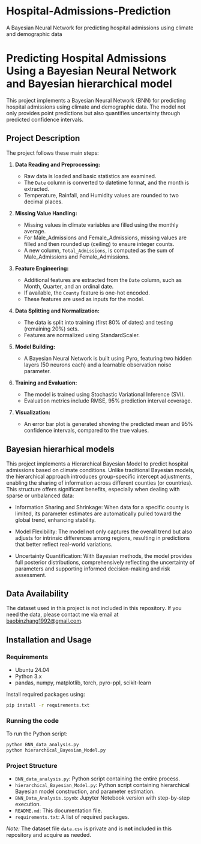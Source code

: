 # Hospital-Admissions-Prediction
A Bayesian Neural Network for predicting hospital admissions using climate and demographic data

# Predicting Hospital Admissions Using a Bayesian Neural Network and Bayesian hierarchical model

This project implements a Bayesian Neural Network (BNN) for predicting hospital admissions using climate and demographic data. The model not only provides point predictions but also quantifies uncertainty through predicted confidence intervals.

## Project Description

The project follows these main steps:

1. **Data Reading and Preprocessing:**
   - Raw data is loaded and basic statistics are examined.
   - The `Date` column is converted to datetime format, and the month is extracted.
   - Temperature, Rainfall, and Humidity values are rounded to two decimal places.

2. **Missing Value Handling:**
   - Missing values in climate variables are filled using the monthly average.
   - For Male_Admissions and Female_Admissions, missing values are filled and then rounded up (ceiling) to ensure integer counts.
   - A new column, `Total_Admissions`, is computed as the sum of Male_Admissions and Female_Admissions.

3. **Feature Engineering:**
   - Additional features are extracted from the `Date` column, such as Month, Quarter, and an ordinal date.
   - If available, the `County` feature is one-hot encoded.
   - These features are used as inputs for the model.

4. **Data Splitting and Normalization:**
   - The data is split into training (first 80% of dates) and testing (remaining 20%) sets.
   - Features are normalized using StandardScaler.

5. **Model Building:**
   - A Bayesian Neural Network is built using Pyro, featuring two hidden layers (50 neurons each) and a learnable observation noise parameter.
   
6. **Training and Evaluation:**
   - The model is trained using Stochastic Variational Inference (SVI).
   - Evaluation metrics include RMSE, 95% prediction interval coverage.

7. **Visualization:**
   - An error bar plot is generated showing the predicted mean and 95% confidence intervals, compared to the true values.

## Bayesian hierarhical models

This project implements a Hierarchical Bayesian Model to predict hospital admissions based on climate conditions. Unlike traditional Bayesian models, the hierarchical approach introduces group-specific intercept adjustments, enabling the sharing of information across different counties (or countries). This structure offers significant benefits, especially when dealing with sparse or unbalanced data:

   - Information Sharing and Shrinkage: When data for a specific county is limited, its parameter estimates are automatically pulled 
     toward the global trend, enhancing stability.
 
   - Model Flexibility: The model not only captures the overall trend but also adjusts for intrinsic differences among regions, 
     resulting in predictions that better reflect real-world variations.

   - Uncertainty Quantification: With Bayesian methods, the model provides full posterior distributions, comprehensively reflecting the 
     uncertainty of parameters and supporting informed decision-making and risk assessment.

## Data Availability

The dataset used in this project is not included in this repository. If you need the data, please contact me via email at [baobinzhang1992@gmail.com](mailto:your-email@example.com).

## Installation and Usage

### Requirements

- Ubuntu 24.04
- Python 3.x
- pandas, numpy, matplotlib, torch, pyro-ppl, scikit-learn

Install required packages using:
```bash
pip install -r requirements.txt
```

### Running the code

To run the Python script:
```bash
python BNN_data_analysis.py
python hierarchical_Bayesian_Model.py
```

### Project Structure

- `BNN_data_analysis.py`: Python script containing the entire process.
- `hierarchical_Bayesian_Model.py`: Python script containing hierarchical Bayesian model construction, and parameter estimation.
- `BNN_Data_Analysis.ipynb`: Jupyter Notebook version with step-by-step execution.
- `README.md`: This documentation file.
- `requirements.txt`: A list of required packages.

*Note:* The dataset file `data.csv` is private and is **not** included in this repository and acquire as needed.

